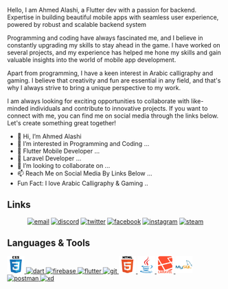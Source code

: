 Hello, I am Ahmed Alashi, a Flutter dev with a passion for backend. Expertise in building beautiful mobile apps with seamless user experience, powered by robust and scalable backend system

Programming and coding have always fascinated me, and I believe in constantly upgrading my skills to stay ahead in the game. I have worked on several projects, and my experience has helped me hone my skills and gain valuable insights into the world of mobile app development.

Apart from programming, I have a keen interest in Arabic calligraphy and gaming. I believe that creativity and fun are essential in any field, and that's why I always strive to bring a unique perspective to my work.

I am always looking for exciting opportunities to collaborate with like-minded individuals and contribute to innovative projects. If you want to connect with me, you can find me on social media through the links below. Let's create something great together!


- 👋 Hi, I’m Ahmed Alashi
- 👀 I’m interested in Programming and Coding ...
- 🌱 Flutter Mobile Developer ...
- 👀 Laravel Developer ...
- 💞️ I’m looking to collaborate on ...
- 📫 Reach Me on Social Media By Links Below ...
- Fun Fact: I love Arabic Calligraphy & Gaming ..

## Links

<p align="center">
  <a href="mailto:ahmedalasher22@gmail.com"><img src="https://img.icons8.com/color/96/000000/gmail.png" alt="email"/></a>
  <a href="https://discord.gg/Dz87Yzvd"><img src="https://img.icons8.com/color/96/000000/discord-logo.png" alt="discord"/></a>
  <a href="https://twitter.com/ahmed_alashii"><img src="https://img.icons8.com/color/96/000000/twitter-squared.png" alt="twitter"/></a>
  <a href="https://www.facebook.com/AHmEDAlAsHiii"><img src="https://img.icons8.com/color/96/000000/facebook.png" alt="facebook"/></a>
  <a href="https://www.instagram.com/ahmed_alashii"><img src="https://img.icons8.com/color/96/000000/instagram-new.png" alt="instagram"/></a>
  <a href="https://steamcommunity.com/id/ahmed_alashii"><img src="https://img.icons8.com/fluent/96/000000/steam.png" alt="steam"/></a>
</p>

## Languages & Tools
<p align="left"> <a href="https://www.w3schools.com/css/" target="_blank" rel="noreferrer"> <img src="https://raw.githubusercontent.com/devicons/devicon/master/icons/css3/css3-original-wordmark.svg" alt="css3" width="40" height="40"/> </a> <a href="https://dart.dev" target="_blank" rel="noreferrer"> <img src="https://www.vectorlogo.zone/logos/dartlang/dartlang-icon.svg" alt="dart" width="40" height="40"/> </a> <a href="https://firebase.google.com/" target="_blank" rel="noreferrer"> <img src="https://www.vectorlogo.zone/logos/firebase/firebase-icon.svg" alt="firebase" width="40" height="40"/> </a> <a href="https://flutter.dev" target="_blank" rel="noreferrer"> <img src="https://www.vectorlogo.zone/logos/flutterio/flutterio-icon.svg" alt="flutter" width="40" height="40"/> </a> <a href="https://git-scm.com/" target="_blank" rel="noreferrer"> <img src="https://www.vectorlogo.zone/logos/git-scm/git-scm-icon.svg" alt="git" width="40" height="40"/> </a> <a href="https://www.w3.org/html/" target="_blank" rel="noreferrer"> <img src="https://raw.githubusercontent.com/devicons/devicon/master/icons/html5/html5-original-wordmark.svg" alt="html5" width="40" height="40"/> </a> <a href="https://www.java.com" target="_blank" rel="noreferrer"> <img src="https://raw.githubusercontent.com/devicons/devicon/master/icons/java/java-original.svg" alt="java" width="40" height="40"/> </a> <a href="https://laravel.com/" target="_blank" rel="noreferrer"> <img src="https://raw.githubusercontent.com/devicons/devicon/master/icons/laravel/laravel-plain-wordmark.svg" alt="laravel" width="40" height="40"/> </a> <a href="https://www.mysql.com/" target="_blank" rel="noreferrer"> <img src="https://raw.githubusercontent.com/devicons/devicon/master/icons/mysql/mysql-original-wordmark.svg" alt="mysql" width="40" height="40"/> </a> <a href="https://postman.com" target="_blank" rel="noreferrer"> <img src="https://www.vectorlogo.zone/logos/getpostman/getpostman-icon.svg" alt="postman" width="40" height="40"/> </a> <a href="https://www.adobe.com/products/xd.html" target="_blank" rel="noreferrer"> <img src="https://cdn.worldvectorlogo.com/logos/adobe-xd.svg" alt="xd" width="40" height="40"/> </a> </p>

<!---
ahmedalashii/ahmedalashii is a ✨ special ✨ repository because its `README.md` (this file) appears on your GitHub profile.
You can click the Preview link to take a look at your changes.
--->
